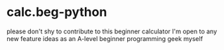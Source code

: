 # calc.beg-python
please don't shy to contribute to this  beginner calculator I'm open to any new feature ideas as an A-level beginner programming geek myself
